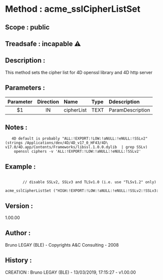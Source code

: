 ﻿# **Method :** acme_sslCipherListSet## **Scope :** public## **Treadsafe :** incapable ⚠️ ## **Description :** This method sets the cipher list for 4D openssl library and 4D http server## **Parameters :** | Parameter | Direction | Name | Type | Ddescription | |:----:|:----:|:----|:----|:----| | $1 | IN | cipherList | TEXT | ParamDescription | ## **Notes :**        4D default is probably "ALL:!EXPORT:!LOW:!aNULL:!eNULL:!SSLv2" (strings /Applications/dev/4D/4D_v17_0_HF43/4D\ v17.0/4D.app/Contents/Frameworks/libssl.1.0.0.dylib  | grep SSLv)        openssl ciphers -v 'ALL:!EXPORT:!LOW:!aNULL:!eNULL:!SSLv2'## **Example :** ```        // disable SSLv2, SSLv3 and TLSv1.0 (i.e. use "TLSv1.2" only)       acme_sslCipherListSet ("HIGH:!EXPORT:!LOW:!aNULL:!eNULL:!SSLv2:!SSLv3:!TLSv1:@STRENGTH")```## **Version :** 1.00.00## **Author :** Bruno LEGAY (BLE) - Copyrights A&C Consulting - 2008## **History :**  CREATION : Bruno LEGAY (BLE) - 13/03/2019, 17:15:27 - v1.00.00